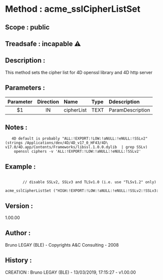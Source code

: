 ﻿# **Method :** acme_sslCipherListSet## **Scope :** public## **Treadsafe :** incapable ⚠️ ## **Description :** This method sets the cipher list for 4D openssl library and 4D http server## **Parameters :** | Parameter | Direction | Name | Type | Ddescription | |:----:|:----:|:----|:----|:----| | $1 | IN | cipherList | TEXT | ParamDescription | ## **Notes :**        4D default is probably "ALL:!EXPORT:!LOW:!aNULL:!eNULL:!SSLv2" (strings /Applications/dev/4D/4D_v17_0_HF43/4D\ v17.0/4D.app/Contents/Frameworks/libssl.1.0.0.dylib  | grep SSLv)        openssl ciphers -v 'ALL:!EXPORT:!LOW:!aNULL:!eNULL:!SSLv2'## **Example :** ```        // disable SSLv2, SSLv3 and TLSv1.0 (i.e. use "TLSv1.2" only)       acme_sslCipherListSet ("HIGH:!EXPORT:!LOW:!aNULL:!eNULL:!SSLv2:!SSLv3:!TLSv1:@STRENGTH")```## **Version :** 1.00.00## **Author :** Bruno LEGAY (BLE) - Copyrights A&C Consulting - 2008## **History :**  CREATION : Bruno LEGAY (BLE) - 13/03/2019, 17:15:27 - v1.00.00